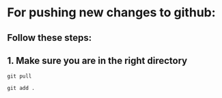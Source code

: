 # For pushing new changes to github:
## Follow these steps:

## 1. Make sure you are in the right directory


```git pull```

```git add .```
